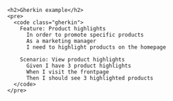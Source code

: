 
          <h2>Gherkin example</h2>
          <pre>
            <code class="gherkin">
              Feature: Product highlights
                In order to promote specific products
                As a marketing manager
                I need to highlight products on the homepage

              Scenario: View product highlights
                Given I have 3 product highlights
                When I visit the frontpage
                Then I should see 3 highlighted products
            </code>
          </pre>
        
